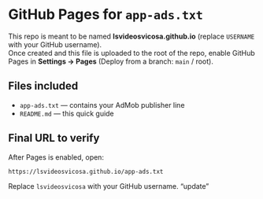 # GitHub Pages for `app-ads.txt`

This repo is meant to be named **lsvideosvicosa.github.io** (replace `USERNAME` with your GitHub username).  
Once created and this file is uploaded to the root of the repo, enable GitHub Pages in **Settings → Pages** (Deploy from a branch: `main` / root).

## Files included
- `app-ads.txt` — contains your AdMob publisher line
- `README.md` — this quick guide

## Final URL to verify
After Pages is enabled, open:
```
https://lsvideosvicosa.github.io/app-ads.txt
```
Replace `lsvideosvicosa` with your GitHub username.
“update”
